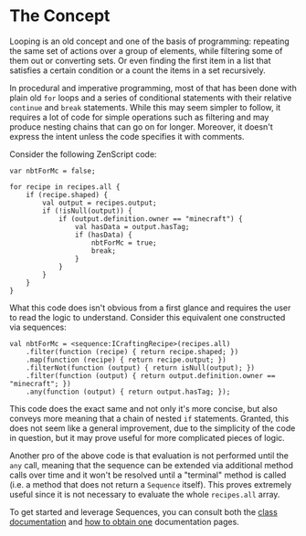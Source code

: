 # The Concept

Looping is an old concept and one of the basis of programming: repeating the same set of actions over a group of elements, while filtering some of them out or converting sets. Or even finding the first item in a list that satisfies a certain condition or a count the items in a set recursively.

In procedural and imperative programming, most of that has been done with plain old `for` loops and a series of conditional statements with their relative `continue` and `break` statements. While this may seem simpler to follow, it requires a lot of code for simple operations such as filtering and may produce nesting chains that can go on for longer. Moreover, it doesn't express the intent unless the code specifies it with comments.

Consider the following ZenScript code:

```zenscript
var nbtForMc = false;

for recipe in recipes.all {
    if (recipe.shaped) {
        val output = recipes.output;
        if (!isNull(output)) {
            if (output.definition.owner == "minecraft") {
                val hasData = output.hasTag;
                if (hasData) {
                    nbtForMc = true;
                    break;
                }
            }
        }
    }
}
```

What this code does isn't obvious from a first glance and requires the user to read the logic to understand. Consider this equivalent one constructed via sequences:

```zenscript
val nbtForMc = <sequence:ICraftingRecipe>(recipes.all)
    .filter(function (recipe) { return recipe.shaped; })
    .map(function (recipe) { return recipe.output; })
    .filterNot(function (output) { return isNull(output); })
    .filter(function (output) { return output.definition.owner == "minecraft"; })
    .any(function (output) { return output.hasTag; });
```

This code does the exact same and not only it's more concise, but also conveys more meaning that a chain of nested `if` statements. Granted, this does not seem like a general improvement, due to the simplicity of the code in question, but it may prove useful for more complicated pieces of logic.

Another pro of the above code is that evaluation is not performed until the `any` call, meaning that the sequence can be extended via additional method calls over time and it won't be resolved until a "terminal" method is called (i.e. a method that does not return a `Sequence` itself). This proves extremely useful since it is not necessary to evaluate the whole `recipes.all` array.

To get started and leverage Sequences, you can consult both the [class documentation](/Mods/Boson/Sequences/Docs/) and [how to obtain one](/Mods/Boson/Sequences/Obtaining/) documentation pages.
